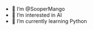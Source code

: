 - 👋 I’m @SooperMango
- 👀 I’m interested in AI
- 🐍 I’m currently learning Python
<!---
SooperMango/SooperMango is a ✨ special ✨ repository because its `README.md` (this file) appears on your GitHub profile.
You can click the Preview link to take a look at your changes.
--->
